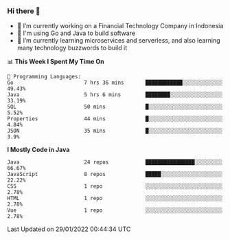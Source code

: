 ### Hi there 👋

<!--
**mazzama/mazzama** is a ✨ _special_ ✨ repository because its `README.md` (this file) appears on your GitHub profile.

Here are some ideas to get you started:

- 🔭 I’m currently working on ...
- 🌱 I’m currently learning ...
- 👯 I’m looking to collaborate on ...
- 🤔 I’m looking for help with ...
- 💬 Ask me about ...
- 📫 How to reach me: ...
- 😄 Pronouns: ...
- ⚡ Fun fact: ...
-->

- 🔭 I’m currently working on a Financial Technology Company in Indonesia
- :gun: I'm using Go and Java to build software
- 🌱 I’m currently learning microservices and serverless, and also learning many technology buzzwords to build it

<!--START_SECTION:waka-->
📊 **This Week I Spent My Time On** 

```text
💬 Programming Languages: 
Go                       7 hrs 36 mins       ████████████░░░░░░░░░░░░░   49.43% 
Java                     5 hrs 6 mins        ████████░░░░░░░░░░░░░░░░░   33.19% 
SQL                      50 mins             █░░░░░░░░░░░░░░░░░░░░░░░░   5.52% 
Properties               44 mins             █░░░░░░░░░░░░░░░░░░░░░░░░   4.84% 
JSON                     35 mins             █░░░░░░░░░░░░░░░░░░░░░░░░   3.9%

```

**I Mostly Code in Java** 

```text
Java                     24 repos            ████████████████░░░░░░░░░   66.67% 
JavaScript               8 repos             █████░░░░░░░░░░░░░░░░░░░░   22.22% 
CSS                      1 repo              ░░░░░░░░░░░░░░░░░░░░░░░░░   2.78% 
HTML                     1 repo              ░░░░░░░░░░░░░░░░░░░░░░░░░   2.78% 
Vue                      1 repo              ░░░░░░░░░░░░░░░░░░░░░░░░░   2.78%

```



 Last Updated on 29/01/2022 00:44:34 UTC
<!--END_SECTION:waka-->
